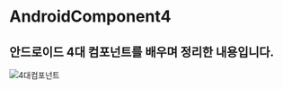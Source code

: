 # AndroidComponent4  
## 안드로이드 4대 컴포넌트를 배우며 정리한 내용입니다.  
![4대컴포넌트](https://user-images.githubusercontent.com/57277631/139266852-22519315-3474-436e-8c23-4c6a708d5085.png)
